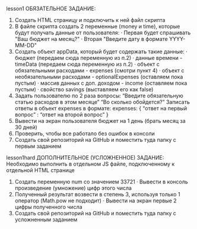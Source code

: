 lesson1
ОБЯЗАТЕЛЬНОЕ ЗАДАНИЕ:
1) Создать HTML страницу и подключить к ней файл скрипта
2) В файле скрипта создать 2 переменные (money и time), которые будут получать данные от пользователя:
·      Первая будет спрашивать "Ваш бюджет на месяц?"
·      Вторая "Введите дату в формате YYYY-MM-DD"
3) Создать объект appData, который будет содержать такие данные:
·      бюджет (передаем сюда переменную из п.2)
·      данные времени - timeData (передаем сюда переменную из п.2)
·      объект с обязательными расходами - expenses (смотри пункт 4)
·      объект с необязательными расходами - optionalExpenses (оставляем пока пустым)
·      массив данных с доп. доходом - income (оставляем пока пустым)
·      свойство savings (выставляем его как false)
4) Задать пользователю по 2 раза вопросы:
    “Введите обязательную статью расходов в этом месяце”
    “Во сколько обойдется?”
    Записать ответы в объект expenses в формате: 
    expenses: {
    “ответ на первый вопрос” : “ответ на второй вопрос”
    }
5) Вывести на экран пользователя бюджет на 1 день (брать месяц за 30 дней)
6) Проверить, чтобы все работало без ошибок в консоли
7) Создать свой репозиторий на GitHub и поместить туда папку с первым заданием

lesson1hard
ДОПОЛНИТЕЛЬНОЕ (УСЛОЖНЕННОЕ) ЗАДАНИЕ:
Необходимо выполнить в отдельном JS файле, подключенному к отдельной HTML странице
1) Создать переменную num со значением 33721
·        Вывести в консоль произведение (умножение) цифр этого числа
2) Полученный результат возвести в степень 3, используя только 1 оператор (Math.pow не подходит)
·        Вывести на экран первые 2 цифры полученного числа
3) Создать свой репозиторий на GitHub и поместить туда папку с усложненным заданием
